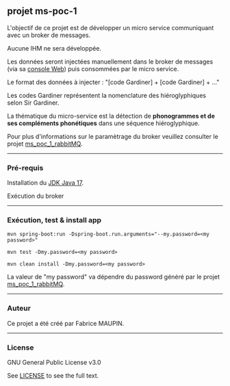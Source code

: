 ## projet ms-poc-1

L'objectif de ce projet est de développer un micro service communiquant avec un broker de messages.

Aucune IHM ne sera développée.

Les données seront injectées manuellement dans le broker de messages (via sa [console Web](http://localhost:15672)) puis consommées par le micro service.

Le format des données à injecter : "[code Gardiner] + [code Gardiner] + ..."

Les codes Gardiner représentent la nomenclature des hiéroglyphiques selon Sir Gardiner.

La thématique du micro-service est la détection de **phonogrammes et de ses compléments phonétiques** dans une séquence hiéroglyphique.

Pour plus d'informations sur le paramètrage du broker veuillez consulter le projet [ms_poc_1_rabbitMQ](https://github.com/fmaupin/ms_poc_1_rabbitMQ).

***

### Pré-requis

Installation du [JDK Java 17](https://www.oracle.com/java/technologies/javase/jdk17-archive-downloads.html).

Exécution du broker

***

### Exécution, test & install app

```
mvn spring-boot:run -Dspring-boot.run.arguments="--my.password=<my password>"
```

```
mvn test -Dmy.password=<my password>

mvn clean install -Dmy.password=<my password>
```

La valeur de "my password" va dépendre du password généré par le projet [ms_poc_1_rabbitMQ](https://github.com/fmaupin/ms_poc_1_rabbitMQ). 

***

### Auteur

Ce projet a été créé par Fabrice MAUPIN.

***

### License

GNU General Public License v3.0

See [LICENSE](https://github.com/fmaupin/ms_poc_1/blob/master/LICENSE) to see the full text.



